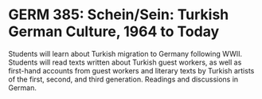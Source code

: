 # GERM 385: Schein/Sein: Turkish German Culture, 1964 to Today

Students will learn about Turkish migration to Germany following WWII. Students will read texts written about Turkish guest workers, as well as first-hand accounts from guest workers and literary texts by Turkish artists of the first, second, and third generation. Readings and discussions in German.